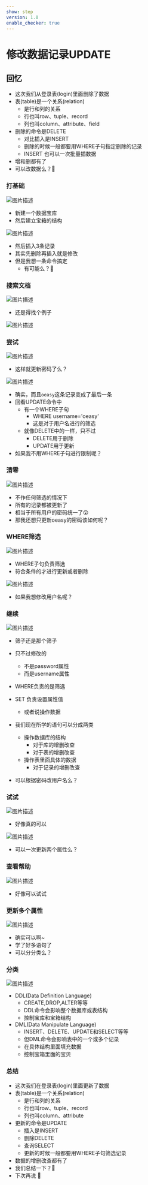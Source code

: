 ```yaml
---
show: step
version: 1.0
enable_checker: true
---
```


# 修改数据记录UPDATE

## 回忆

- 这次我们从登录表(login)里面删除了数据
- 表(table)是一个关系(relation)
  - 是行和列的关系
  - 行也叫row、tuple、record
  - 列也叫column、attribute、field
- 删除的命令是DELETE
  - 对比插入是INSERT
  - 删除的时候一般都要用WHERE子句指定删除的记录
  - INSERT 也可以一次批量插数据
- 增和删都有了
- 可以改数据么？🤔

### 打基础

![图片描述](https://doc.shiyanlou.com/courses/uid1190679-20220421-1650504473053)

- 新建一个数据宝库
- 然后建立宝箱的结构

![图片描述](https://doc.shiyanlou.com/courses/uid1190679-20220421-1650504485232)

- 然后插入3条记录
- 其实先删除再插入就是修改
- 但是我想一条命令搞定
  - 有可能么？🤔

### 搜索文档

![图片描述](https://doc.shiyanlou.com/courses/uid1190679-20220417-1650198647130)

- 还是得找个例子

![图片描述](https://doc.shiyanlou.com/courses/uid1190679-20220417-1650198653546)

### 尝试

![图片描述](https://doc.shiyanlou.com/courses/uid1190679-20220421-1650504801666)

- 这样就更新密码了么？

![图片描述](https://doc.shiyanlou.com/courses/uid1190679-20220421-1650504770507)

- 确实，而且`oeasy`这条记录变成了最后一条
- 回看UPDATE命令中
  - 有一个WHERE子句
    - WHERE username='oeasy'
    - 这是对于用户名进行的筛选
  - 就像DELETE中的一样，只不过
    - DELETE用于删除
    - UPDATE用于更新
- 如果我不用WHERE子句进行限制呢？

### 清零

![图片描述](https://doc.shiyanlou.com/courses/uid1190679-20220421-1650504922273)

- 不作任何筛选的情况下
- 所有的记录都被更新了
- 相当于所有用户的密码统一了😲
- 那我还想只更新oeasy的密码该如何呢？

### WHERE筛选

![图片描述](https://doc.shiyanlou.com/courses/uid1190679-20220417-1650199290474)

- WHERE子句负责筛选
- 符合条件的才进行更新或者删除

![图片描述](https://doc.shiyanlou.com/courses/uid1190679-20220417-1650199344822)

- 如果我想修改用户名呢？

### 继续

![图片描述](https://doc.shiyanlou.com/courses/uid1190679-20220421-1650505136618)

- 筛子还是那个筛子
- 只不过修改的
  - 不是password属性
  - 而是username属性
- WHERE负责的是筛选
- SET 负责设置属性值
  - 或者说操作数据
- 我们现在所学的语句可以分成两类
  - 操作数据库的结构
    - 对于库的增删改查
    - 对于表的增删改查
  - 操作表里面具体的数据
    - 对于记录的增删改查

- 可以根据密码改用户名么？

### 试试

![图片描述](https://doc.shiyanlou.com/courses/uid1190679-20220714-1657807002079)

- 好像真的可以

![图片描述](https://doc.shiyanlou.com/courses/uid1190679-20220714-1657807020123)

- 可以一次更新两个属性么？

### 查看帮助

![图片描述](https://doc.shiyanlou.com/courses/uid1190679-20220714-1657807526491)

- 好像可以试试

### 更新多个属性

![图片描述](https://doc.shiyanlou.com/courses/uid1190679-20220714-1657807396378)

- 确实可以啊~
- 学了好多语句了
- 可以分分类么？

### 分类

![图片描述](https://doc.shiyanlou.com/courses/uid1190679-20220421-1650505507033)

- DDL(Data Definition Language)
  - CREATE,DROP,ALTER等等
  - DDL命令会影响整个数据库或表结构
  - 控制宝库和宝箱结构
- DML(Data Manipulate Language)
  - INSERT、DELETE、UPDATE和SELECT等等
  - 但DML命令会影响表中的一个或多个记录
  - 在具体结构里面填充数据
  - 控制宝箱里面的宝贝

### 总结

- 这次我们在登录表(login)里面更新了数据
- 表(table)是一个关系(relation)
  - 是行和列的关系
  - 行也叫row、tuple、record
  - 列也叫column、attribute
- 更新的命令是UPDATE
  - 插入是INSERT
  - 删除DELETE
  - 查询SELECT
  - 更新的时候一般都要用WHERE子句筛选记录
- 数据的增删改查都有了
- 我们总结一下？🤔
- 下次再说 👋
